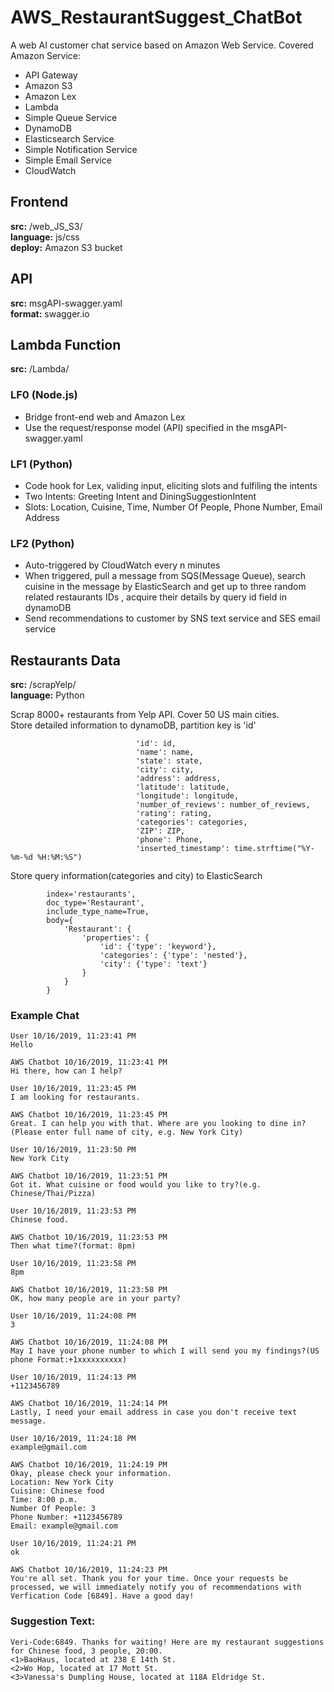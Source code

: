 # AWS_RestaurantSuggest_ChatBot
A web AI customer chat service based on Amazon Web Service.
Covered Amazon Service: 
+ API Gateway
+ Amazon S3
+ Amazon Lex
+ Lambda
+ Simple Queue Service
+ DynamoDB
+ Elasticsearch Service
+ Simple Notification Service
+ Simple Email Service
+ CloudWatch

## Frontend
**src:** /web_JS_S3/     
**language:** js/css          
**deploy:** Amazon S3 bucket 

## API
**src:** msgAPI-swagger.yaml    
**format:** swagger.io       

## Lambda Function
**src:** /Lambda/

### LF0 (Node.js)
+ Bridge front-end web and Amazon Lex
+ Use the request/response model (API) specified in the msgAPI-swagger.yaml 

### LF1 (Python)
+ Code hook for Lex, validing input, eliciting slots and fulfiling the intents
+ Two Intents: Greeting Intent and DiningSuggestionIntent
+ Slots: Location, Cuisine, Time, Number Of People, Phone Number, Email Address

### LF2 (Python)
+ Auto-triggered by CloudWatch every n minutes
+ When triggered, pull a message from SQS(Message Queue), search cuisine in the message by ElasticSearch and get up to three random related restaurants IDs 
, acquire their details by query id field in dynamoDB
+ Send recommendations to customer by SNS text service and SES email service

## Restaurants Data 
**src:** /scrapYelp/       
**language:** Python

Scrap 8000+ restaurants from Yelp API. Cover 50 US main cities.         
Store detailed information to dynamoDB, partition key is 'id' 
```
                            'id': id,
                            'name': name,
                            'state': state,
                            'city': city,
                            'address': address,
                            'latitude': latitude,
                            'longitude': longitude,
                            'number_of_reviews': number_of_reviews,
                            'rating': rating,
                            'categories': categories,
                            'ZIP': ZIP,
                            'phone': Phone,
                            'inserted_timestamp': time.strftime("%Y-%m-%d %H:%M:%S")
```
Store query information(categories and city) to ElasticSearch
```
        index='restaurants',
        doc_type='Restaurant',
        include_type_name=True,
        body={
            'Restaurant': {
                'properties': {
                    'id': {'type': 'keyword'},
                    'categories': {'type': 'nested'},
                    'city': {'type': 'text'}
                }
            }
        }

```

### Example Chat
```
User 10/16/2019, 11:23:41 PM
Hello

AWS Chatbot 10/16/2019, 11:23:41 PM
Hi there, how can I help?

User 10/16/2019, 11:23:45 PM
I am looking for restaurants.

AWS Chatbot 10/16/2019, 11:23:45 PM
Great. I can help you with that. Where are you looking to dine in? (Please enter full name of city, e.g. New York City)

User 10/16/2019, 11:23:50 PM
New York City

AWS Chatbot 10/16/2019, 11:23:51 PM
Got it. What cuisine or food would you like to try?(e.g. Chinese/Thai/Pizza)

User 10/16/2019, 11:23:53 PM
Chinese food.

AWS Chatbot 10/16/2019, 11:23:53 PM
Then what time?(format: 8pm)

User 10/16/2019, 11:23:58 PM
8pm

AWS Chatbot 10/16/2019, 11:23:58 PM
OK, how many people are in your party?

User 10/16/2019, 11:24:08 PM
3

AWS Chatbot 10/16/2019, 11:24:08 PM
May I have your phone number to which I will send you my findings?(US phone Format:+1xxxxxxxxxx)

User 10/16/2019, 11:24:13 PM
+1123456789

AWS Chatbot 10/16/2019, 11:24:14 PM
Lastly, I need your email address in case you don't receive text message.

User 10/16/2019, 11:24:18 PM
example@gmail.com

AWS Chatbot 10/16/2019, 11:24:19 PM
Okay, please check your information.
Location: New York City
Cuisine: Chinese food
Time: 8:00 p.m.
Number Of People: 3
Phone Number: +1123456789
Email: example@gmail.com

User 10/16/2019, 11:24:21 PM
ok

AWS Chatbot 10/16/2019, 11:24:23 PM
You're all set. Thank you for your time. Once your requests be processed, we will immediately notify you of recommendations with Verfication Code [6849]. Have a good day!
```

### Suggestion Text:
```
Veri-Code:6849. Thanks for waiting! Here are my restaurant suggestions for Chinese food, 3 people, 20:00.
<1>BaoHaus, located at 238 E 14th St. 
<2>Wo Hop, located at 17 Mott St. 
<3>Vanessa's Dumpling House, located at 118A Eldridge St.

```
